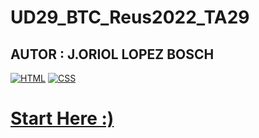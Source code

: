# UD29_BTC_Reus2022_TA29
## AUTOR : J.ORIOL LOPEZ BOSCH

[![HTML](https://img.shields.io/badge/HTML-%20-orange)]()
[![CSS](https://img.shields.io/badge/CSS-%20-blue)]()
<br>
<h1><a href="https://mednologic.github.io/UD29_BTC_Reus2022_TA29/index.html">Start Here :)</a></h1>
<br>
